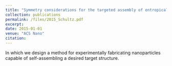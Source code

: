 ```yaml
---
title: "Symmetry considerations for the targeted assembly of entropically stabilized colloidal crystals via Voronoi particles"
collection: publications
permalink: /files/2015_Schultz.pdf
excerpt:
date: 2015-01-01
venue: "ACS Nano"
citation:
---
```

In which we design a method for experimentally fabricating nanoparticles
capable of self-assembling a desired target structure.
